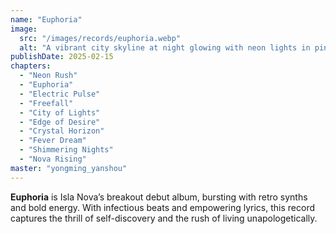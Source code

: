 ```yaml
---
name: "Euphoria"
image:
  src: "/images/records/euphoria.webp"
  alt: "A vibrant city skyline at night glowing with neon lights in pink, blue, and purple, with a silhouette of a confident figure looking out, evoking empowerment and dynamism."
publishDate: 2025-02-15
chapters:
  - "Neon Rush"
  - "Euphoria"
  - "Electric Pulse"
  - "Freefall"
  - "City of Lights"
  - "Edge of Desire"
  - "Crystal Horizon"
  - "Fever Dream"
  - "Shimmering Nights"
  - "Nova Rising"
master: "yongming_yanshou"
---
```


**Euphoria** is Isla Nova’s breakout debut album, bursting with retro synths and bold energy. With infectious beats and empowering lyrics, this record captures the thrill of self-discovery and the rush of living unapologetically.
